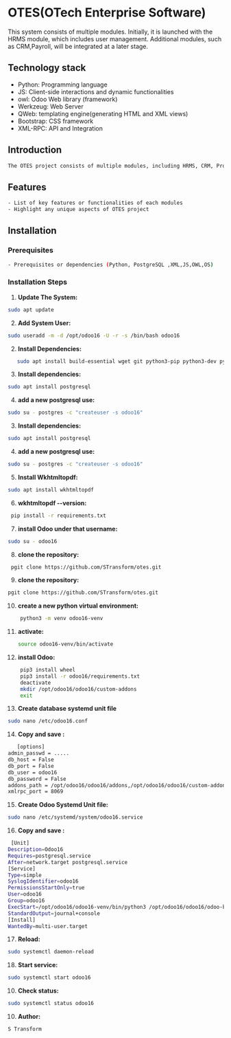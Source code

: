 # OTES(OTech Enterprise Software)

This system consists of multiple modules. Initially, it is launched with the HRMS module, which includes user management. Additional modules, such as CRM,Payroll, will be integrated at a later stage.
  
## Technology stack
- Python: Programming language
- JS: Client-side interactions and dynamic functionalities
- owl: Odoo Web library (framework)
- Werkzeug: Web Server
- QWeb: templating engine(generating HTML and XML views)
- Bootstrap: CSS framework
- XML-RPC: API and Integration
   
## Introduction
```bash
The OTES project consists of multiple modules, including HRMS, CRM, Project Management, and Inventory.
 ```
## Features
```bash
- List of key features or functionalities of each modules
- Highlight any unique aspects of OTES project
 ```
## Installation
### Prerequisites
 ```bash
- Prerequisites or dependencies (Python, PostgreSQL ,XML,JS,OWL,OS)
 ```
### Installation Steps

1. **Update The System:**  
```bash
sudo apt update
```
2. **Add System User:**
```bash
sudo useradd -m -d /opt/odoo16 -U -r -s /bin/bash odoo16
```
2. **Install Dependencies:**
```bash
   sudo apt install build-essential wget git python3-pip python3-dev python3-venv python3-wheel libfreetype6-dev libxml2-dev libzip-dev libsasl2-dev python3-setuptools libjpeg-dev zlib1g-dev libpq-dev libxslt1-dev libldap2-dev libtiff5-dev libopenjp2-7-dev
```
3. **Install dependencies:**
```bash
sudo apt install postgresql
```
4. **add a new postgresql use:**
```bash
sudo su - postgres -c "createuser -s odoo16"
```
3. **Install dependencies:**
 ```bash
 sudo apt install postgresql
```
4. **add a new postgresql use:**
```bash
sudo su - postgres -c "createuser -s odoo16"
```
5. **Install Wkhtmltopdf:**
```bash
sudo apt install wkhtmltopdf
```
6. **wkhtmltopdf --version:**
```bash
 pip install -r requirements.txt
```
7. **install Odoo under that username:**
 ```bash
 sudo su - odoo16
```
8. **clone the repository:**
```bash
 pgit clone https://github.com/STransform/otes.git
```
9. **clone the repository:**
```bash
pgit clone https://github.com/STransform/otes.git
```
10. **create a new python virtual environment:**
```bash
    python3 -m venv odoo16-venv
```
11. **activate:**
    ```bash
    source odoo16-venv/bin/activate
    ```
12. **install Odoo:**
```bash
    pip3 install wheel
    pip3 install -r odoo16/requirements.txt
    deactivate
    mkdir /opt/odoo16/odoo16/custom-addons
    exit
```
13. **Create database systemd unit file**
```bash 
sudo nano /etc/odoo16.conf
```
14. **Copy and save :**
```bash 
   [options]
admin_passwd = .....
db_host = False
db_port = False
db_user = odoo16
db_password = False
addons_path = /opt/odoo16/odoo16/addons,/opt/odoo16/odoo16/custom-addons
xmlrpc_port = 8069
```
15. **Create Odoo Systemd Unit file:**
```bash
sudo nano /etc/systemd/system/odoo16.service
```
16. **Copy and save :**
```bash
 [Unit]
Description=Odoo16
Requires=postgresql.service
After=network.target postgresql.service
[Service]
Type=simple
SyslogIdentifier=odoo16
PermissionsStartOnly=true
User=odoo16
Group=odoo16
ExecStart=/opt/odoo16/odoo16-venv/bin/python3 /opt/odoo16/odoo16/odoo-bin -c /etc/odoo16.conf
StandardOutput=journal+console
[Install]
WantedBy=multi-user.target
```
17. **Reload:**
```bash
sudo systemctl daemon-reload
```
18. **Start service:**
```bash
sudo systemctl start odoo16
```
    
10. **Check status:**
```bash
sudo systemctl status odoo16
```


10. **Author:**
```bash
S Transform
```

